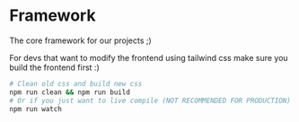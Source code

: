 # Framework

The core framework for our projects ;)

For devs that want to modify the frontend using tailwind css make sure you build the frontend first :)

```bash
# Clean old css and build new css
npm run clean && npm run build
# Or if you just want to live compile (NOT RECOMMENDED FOR PRODUCTION)
npm run watch
```

